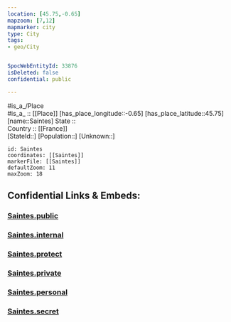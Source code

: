```yaml
---
location: [45.75,-0.65] 
mapzoom: [7,12] 
mapmarker: city 
type: City
tags:
- geo/City


SpocWebEntityId: 33876
isDeleted: false
confidential: public

---
```

#is_a_/Place  
#is_a_ :: [[Place]] 
[has_place_longitude::-0.65] 
[has_place_latitude::45.75] 
[name::Saintes] 
State ::  
Country :: [[France]]  
[StateId::] 
[Population::] 
[Unknown::] 


```leaflet
id: Saintes
coordinates: [[Saintes]] 
markerFile: [[Saintes]] 
defaultZoom: 11 
maxZoom: 18
```


## Confidential Links & Embeds: 

### [Saintes.public](/_public/\Earth\Continent\Europe\Europe~West\France\regions~France\Nouvelle-Aquitaine\departments~Aquitaine\Charente-Maritime\communes~Charente-Maritime\Saintes\cities~SaintesSaintes.public.md) 

### [Saintes.internal](/_internal/\Earth\Continent\Europe\Europe~West\France\regions~France\Nouvelle-Aquitaine\departments~Aquitaine\Charente-Maritime\communes~Charente-Maritime\Saintes\cities~SaintesSaintes.internal.md) 

### [Saintes.protect](/_protect/\Earth\Continent\Europe\Europe~West\France\regions~France\Nouvelle-Aquitaine\departments~Aquitaine\Charente-Maritime\communes~Charente-Maritime\Saintes\cities~SaintesSaintes.protect.md) 

### [Saintes.private](/_private/\Earth\Continent\Europe\Europe~West\France\regions~France\Nouvelle-Aquitaine\departments~Aquitaine\Charente-Maritime\communes~Charente-Maritime\Saintes\cities~SaintesSaintes.private.md) 

### [Saintes.personal](/_personal/\Earth\Continent\Europe\Europe~West\France\regions~France\Nouvelle-Aquitaine\departments~Aquitaine\Charente-Maritime\communes~Charente-Maritime\Saintes\cities~SaintesSaintes.personal.md) 

### [Saintes.secret](/_secret/\Earth\Continent\Europe\Europe~West\France\regions~France\Nouvelle-Aquitaine\departments~Aquitaine\Charente-Maritime\communes~Charente-Maritime\Saintes\cities~SaintesSaintes.secret.md)

